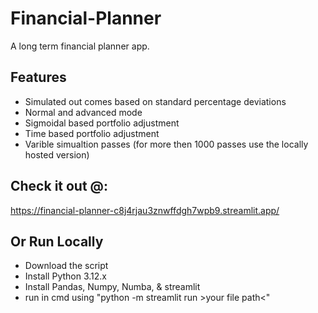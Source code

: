 # Financial-Planner

A long term financial planner app.

## Features
* Simulated out comes based on standard percentage deviations
* Normal and advanced mode
* Sigmoidal based portfolio adjustment
* Time based portfolio adjustment
* Varible simualtion passes (for more then 1000 passes use the locally hosted version)


## Check it out @:
https://financial-planner-c8j4rjau3znwffdgh7wpb9.streamlit.app/

## Or Run Locally
* Download the script
* Install Python 3.12.x
* Install Pandas, Numpy, Numba, & streamlit
* run in cmd using "python -m streamlit run >your file path<"
